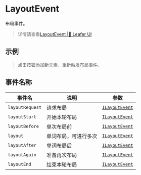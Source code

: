 # LayoutEvent
布局事件。

> 详情请查看[LayoutEvent |🌿 Leafer UI](https://www.leaferjs.com/ui/guide/event/basic/Layout.html)

## 示例

> 点击按钮添加新元素，重新触发布局事件。

<script setup lang="ts">
import code from './index.vue?raw'
</script>

<Repl :code="code"  />

## 事件名称

[ILayoutEvent-url]: https://www.leaferjs.com/ui/api/interfaces/ILayoutEvent.html

| 事件名  | 说明 | 参数 |
| --- | --- | --- |
| `layoutRequest` | 请求布局 | [`ILayoutEvent`][ILayoutEvent-url] |
| `layoutStart` | 开始本轮布局 | [`ILayoutEvent`][ILayoutEvent-url] |
| `layoutBefore` | 单次布局前 | [`ILayoutEvent`][ILayoutEvent-url] |
| `layout` | 单词布局，可进行多次 | [`ILayoutEvent`][ILayoutEvent-url] |
| `layoutAfter` | 单词布局后 | [`ILayoutEvent`][ILayoutEvent-url] |
| `layoutAgain` | 准备再次布局 | [`ILayoutEvent`][ILayoutEvent-url] |
| `layoutEnd` | 结束本轮布局 | [`ILayoutEvent`][ILayoutEvent-url] |
